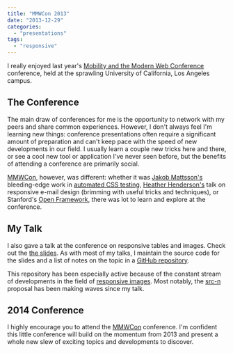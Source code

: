 ```yaml
---
title: "MMWCon 2013"
date: "2013-12-29"
categories: 
  - "presentations"
tags: 
  - "responsive"
---
```


I really enjoyed last year's [Mobility and the Modern Web Conference](http://mmwcon.org/) conference, held at the sprawling University of California, Los Angeles campus.

## The Conference

The main draw of conferences for me is the opportunity to network with my peers and share common experiences. However, I don't always feel I'm learning new things: conference presentations often require a significant amount of preparation and can't keep pace with the speed of new developments in our field. I usually learn a couple new tricks here and there, or see a cool new tool or application I've never seen before, but the benefits of attending a conference are primarily social.

[MMWCon](http://mmwcon.org/), however, was different: whether it was [Jakob Mattsson's](https://twitter.com/jakobmattsson) bleeding-edge work in [automated CSS testing](https://speakerdeck.com/jakobmattsson/automated-css-testing-not-just-a-myth), [Heather Henderson's](https://twitter.com/ladyheatherly) talk on responsive e-mail design (brimming with useful tricks and techniques), or Stanford's [Open Framework](https://openframework.stanford.edu/), there was lot to learn and explore at the conference.

## My Talk

I also gave a talk at the conference on responsive tables and images. Check out the [the slides](http://loganfranken.github.io/presentations/responsive-whales-tables-and-images/). As with most of my talks, I maintain the source code for the slides and a list of notes on the topic in a [GitHub repository](https://github.com/loganfranken/presentations/tree/master/responsive-whales-tables-and-images).

This repository has been especially active because of the constant stream of developments in the field of [responsive images](https://github.com/loganfranken/presentations/blob/master/responsive-whales-tables-and-images/Responsive-Images.md). Most notably, the [src-n](http://tabatkins.github.io/specs/respimg/Overview.html) proposal has been making waves since my talk.

## 2014 Conference

I highly encourage you to attend the [MMWCon](http://mmwcon.org/) conference. I'm confident this little conference will build on the momentum from 2013 and present a whole new slew of exciting topics and developments to discover.
